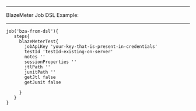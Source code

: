 
***
BlazeMeter Job DSL Example:
***

    job('bza-from-dsl'){
       steps{
         blazeMeterTest{
           jobApiKey 'your-key-that-is-present-in-credentials'
           testId 'testId-existing-on-server'
           notes ''
           sessionProperties '' 
           jtlPath '' 
           junitPath '' 
           getJtl false 
           getJunit false 
      
         }
       }
    }